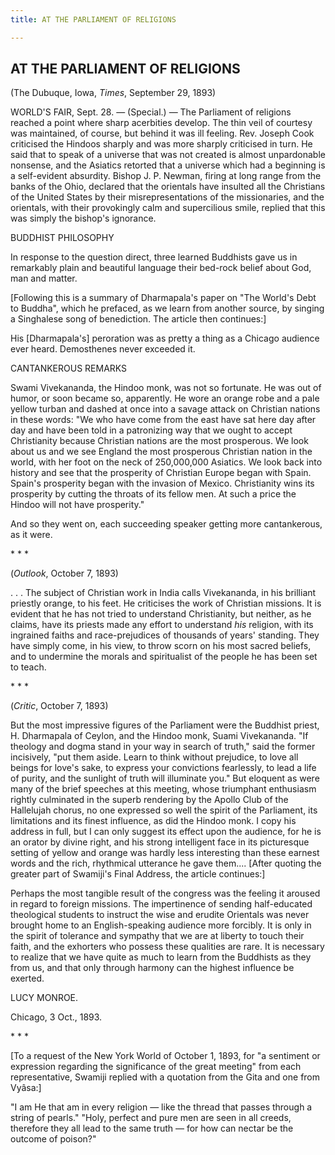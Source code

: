 ```yaml
---
title: AT THE PARLIAMENT OF RELIGIONS

---
```





  

## AT THE PARLIAMENT OF RELIGIONS

(The Dubuque, Iowa, *Times*, September 29, 1893)

WORLD'S FAIR, Sept. 28. — (Special.) — The Parliament of religions
reached a point where sharp acerbities develop. The thin veil of
courtesy was maintained, of course, but behind it was ill feeling. Rev.
Joseph Cook criticised the Hindoos sharply and was more sharply
criticised in turn. He said that to speak of a universe that was not
created is almost unpardonable nonsense, and the Asiatics retorted that
a universe which had a beginning is a self-evident absurdity. Bishop J.
P. Newman, firing at long range from the banks of the Ohio, declared
that the orientals have insulted all the Christians of the United States
by their misrepresentations of the missionaries, and the orientals, with
their provokingly calm and supercilious smile, replied that this was
simply the bishop's ignorance.

BUDDHIST PHILOSOPHY

In response to the question direct, three learned Buddhists gave us in
remarkably plain and beautiful language their bed-rock belief about God,
man and matter.

\[Following this is a summary of Dharmapala's paper on "The World's Debt
to Buddha", which he prefaced, as we learn from another source, by
singing a Singhalese song of benediction. The article then continues:\]

His \[Dharmapala's\] peroration was as pretty a thing as a Chicago
audience ever heard. Demosthenes never exceeded it.

CANTANKEROUS REMARKS

Swami Vivekananda, the Hindoo monk, was not so fortunate. He was out of
humor, or soon became so, apparently. He wore an orange robe and a pale
yellow turban and dashed at once into a savage attack on Christian
nations in these words: "We who have come from the east have sat here
day after day and have been told in a patronizing way that we ought to
accept Christianity because Christian nations are the most prosperous.
We look about us and we see England the most prosperous Christian nation
in the world, with her foot on the neck of 250,000,000 Asiatics. We look
back into history and see that the prosperity of Christian Europe began
with Spain. Spain's prosperity began with the invasion of Mexico.
Christianity wins its prosperity by cutting the throats of its fellow
men. At such a price the Hindoo will not have prosperity."

And so they went on, each succeeding speaker getting more cantankerous,
as it were.

\*          \*          \*

(*Outlook*, October 7, 1893)

. . . The subject of Christian work in India calls Vivekananda, in his
brilliant priestly orange, to his feet. He criticises the work of
Christian missions. It is evident that he has not tried to understand
Christianity, but neither, as he claims, have its priests made any
effort to understand *his* religion, with its ingrained faiths and
race-­prejudices of thousands of years' standing. They have simply come,
in his view, to throw scorn on his most sacred beliefs, and to undermine
the morals and spiritualist of the people he has been set to teach.

\*          \*          \*

(*Critic*, October 7, 1893)

But the most impressive figures of the Parliament were the Buddhist
priest, H. Dharmapala of Ceylon, and the Hindoo monk, Suami Vivekananda.
"If theology and dogma stand in your way in search of truth," said the
former incisively, "put them aside. Learn to think without prejudice, to
love all beings for love's sake, to express your convictions fearlessly,
to lead a life of purity, and the sunlight of truth will illuminate
you." But eloquent as were many of the brief speeches at this meeting,
whose triumphant enthusiasm rightly culminated in the superb rendering
by the Apollo Club of the Hallelujah chorus, no one expressed so well
the spirit of the Parliament, its limitations and its finest influence,
as did the Hindoo monk. I copy his address in full, but I can only
suggest its effect upon the audience, for he is an orator by divine
right, and his strong intelligent face in its picturesque setting of
yellow and orange was hardly less interesting than these earnest words
and the rich, rhythmical utterance he gave them.... \[After quoting the
greater part of Swamiji's Final Address, the article continues:\]

Perhaps the most tangible result of the congress was the feeling it
aroused in regard to foreign missions. The impertinence of sending
half-educated theological students to instruct the wise and erudite
Orientals was never brought home to an English-speaking audience more
forcibly. It is only in the spirit of tolerance and sympathy that we are
at liberty to touch their faith, and the exhorters who possess these
qualities are rare. It is necessary to realize that we have quite as
much to learn from the Buddhists as they from us, and that only through
harmony can the highest influence be exerted.

LUCY MONROE.

Chicago, 3 Oct., 1893.

\*          \*          \*

\[To a request of the New York World of October 1, 1893, for "a
sentiment or expression regarding the significance of the great meeting"
from each representative, Swamiji replied with a quotation from the Gita
and one from Vyâsa:\]

"I am He that am in every religion — like the thread that passes through
a string of pearls." "Holy, perfect and pure men are seen in all creeds,
therefore they all lead to the same truth — for how can nectar be the
outcome of poison?"


